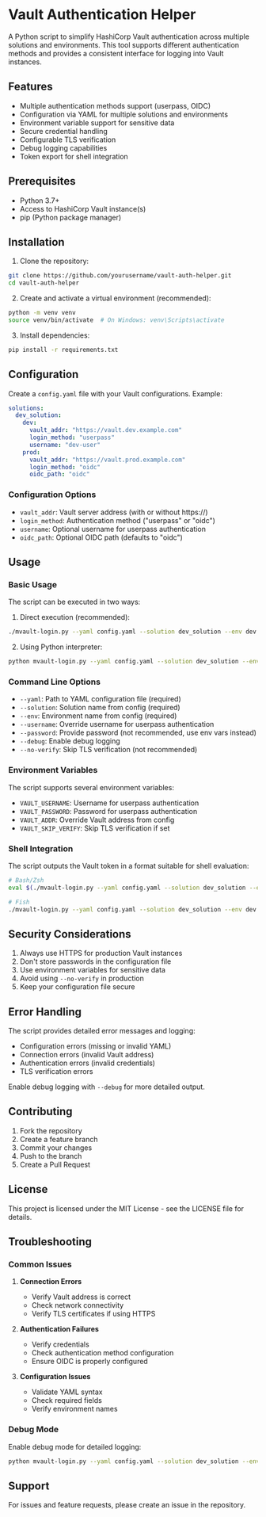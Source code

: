 # Vault Authentication Helper

A Python script to simplify HashiCorp Vault authentication across multiple solutions and environments. This tool supports different authentication methods and provides a consistent interface for logging into Vault instances.

## Features

- Multiple authentication methods support (userpass, OIDC)
- Configuration via YAML for multiple solutions and environments
- Environment variable support for sensitive data
- Secure credential handling
- Configurable TLS verification
- Debug logging capabilities
- Token export for shell integration

## Prerequisites

- Python 3.7+
- Access to HashiCorp Vault instance(s)
- pip (Python package manager)

## Installation

1. Clone the repository:
```bash
git clone https://github.com/yourusername/vault-auth-helper.git
cd vault-auth-helper
```

2. Create and activate a virtual environment (recommended):
```bash
python -m venv venv
source venv/bin/activate  # On Windows: venv\Scripts\activate
```

3. Install dependencies:
```bash
pip install -r requirements.txt
```

## Configuration

Create a `config.yaml` file with your Vault configurations. Example:

```yaml
solutions:
  dev_solution:
    dev:
      vault_addr: "https://vault.dev.example.com"
      login_method: "userpass"
      username: "dev-user"
    prod:
      vault_addr: "https://vault.prod.example.com"
      login_method: "oidc"
      oidc_path: "oidc"
```

### Configuration Options

- `vault_addr`: Vault server address (with or without https://)
- `login_method`: Authentication method ("userpass" or "oidc")
- `username`: Optional username for userpass authentication
- `oidc_path`: Optional OIDC path (defaults to "oidc")

## Usage

### Basic Usage

The script can be executed in two ways:

1. Direct execution (recommended):
```bash
./mvault-login.py --yaml config.yaml --solution dev_solution --env dev
```

2. Using Python interpreter:
```bash
python mvault-login.py --yaml config.yaml --solution dev_solution --env dev
```

### Command Line Options

- `--yaml`: Path to YAML configuration file (required)
- `--solution`: Solution name from config (required)
- `--env`: Environment name from config (required)
- `--username`: Override username for userpass authentication
- `--password`: Provide password (not recommended, use env vars instead)
- `--debug`: Enable debug logging
- `--no-verify`: Skip TLS verification (not recommended)

### Environment Variables

The script supports several environment variables:

- `VAULT_USERNAME`: Username for userpass authentication
- `VAULT_PASSWORD`: Password for userpass authentication
- `VAULT_ADDR`: Override Vault address from config
- `VAULT_SKIP_VERIFY`: Skip TLS verification if set

### Shell Integration

The script outputs the Vault token in a format suitable for shell evaluation:

```bash
# Bash/Zsh
eval $(./mvault-login.py --yaml config.yaml --solution dev_solution --env dev)

# Fish
./mvault-login.py --yaml config.yaml --solution dev_solution --env dev | source
```

## Security Considerations

1. Always use HTTPS for production Vault instances
2. Don't store passwords in the configuration file
3. Use environment variables for sensitive data
4. Avoid using `--no-verify` in production
5. Keep your configuration file secure

## Error Handling

The script provides detailed error messages and logging:

- Configuration errors (missing or invalid YAML)
- Connection errors (invalid Vault address)
- Authentication errors (invalid credentials)
- TLS verification errors

Enable debug logging with `--debug` for more detailed output.

## Contributing

1. Fork the repository
2. Create a feature branch
3. Commit your changes
4. Push to the branch
5. Create a Pull Request

## License

This project is licensed under the MIT License - see the LICENSE file for details.

## Troubleshooting

### Common Issues

1. **Connection Errors**
   - Verify Vault address is correct
   - Check network connectivity
   - Verify TLS certificates if using HTTPS

2. **Authentication Failures**
   - Verify credentials
   - Check authentication method configuration
   - Ensure OIDC is properly configured

3. **Configuration Issues**
   - Validate YAML syntax
   - Check required fields
   - Verify environment names

### Debug Mode

Enable debug mode for detailed logging:

```bash
python mvault-login.py --yaml config.yaml --solution dev_solution --env dev --debug
```

## Support

For issues and feature requests, please create an issue in the repository. 